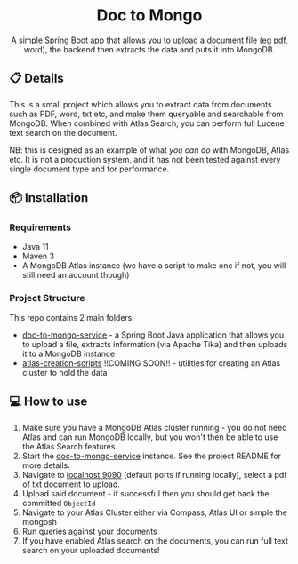 <h1 align="center">Doc to Mongo</h1>
<p align="center">A simple Spring Boot app that allows you to upload a document file (eg pdf, word), the backend then extracts the data and puts it into MongoDB.</p>

## 📋 Details
This is a small project which allows you to extract data from documents such as PDF, word, txt etc, and make them queryable
and searchable from MongoDB. When combined with Atlas Search, you can perform full Lucene text search on the document.

NB: this is designed as an example of what *you can do* with MongoDB, Atlas etc. It is not a production system, and it has not been tested
against every single document type and for performance.

## 📦 Installation

### Requirements
- Java 11
- Maven 3
- A MongoDB Atlas instance (we have a script to make one if not, you will still need an account though)

### Project Structure
This repo contains 2 main folders:
* [doc-to-mongo-service](doc-to-mongo-service) - a Spring Boot Java application that allows you to upload a file, extracts information (via Apache Tika)
  and then uploads it to a MongoDB instance
* [atlas-creation-scripts](atlas-creation-scripts) !!COMING SOON!! - utilities for creating an Atlas cluster to hold the data

## 💻 How to use
1. Make sure you have a MongoDB Atlas cluster running - you do not need Atlas and can run MongoDB locally, but you won't then be able
to use the Atlas Search features.
2. Start the [doc-to-mongo-service](doc-to-mongo-service) instance. See the project README for more details.
3. Navigate to [localhost:9090](localhost:9090) (default ports if running locally), select a pdf of txt document to upload.
4. Upload said document - if successful then you should get back the committed `ObjectId`
5. Navigate to your Atlas Cluster either via Compass, Atlas UI or simple the mongosh
6. Run queries against your documents
7. If you have enabled Atlas search on the documents, you can run full text search on your uploaded documents!


